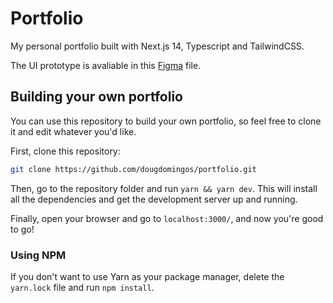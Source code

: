 # Portfolio

My personal portfolio built with Next.js 14, Typescript and TailwindCSS.

The UI prototype is avaliable in this [Figma](https://www.figma.com/file/9L3aWzeqchYkQYRFBCARHm/Portfolio-%5Bv3.0%5D?type=design&node-id=0%3A1&mode=design&t=UIt6YhZoRBQiLa5A-1) file.

## Building your own portfolio
You can use this repository to build your own portfolio, so feel free to clone it and edit whatever you'd like.

First, clone this repository:
```bash
git clone https://github.com/dougdomingos/portfolio.git
```

Then, go to the repository folder and run `yarn && yarn dev`. This will install all the dependencies and get the development server up and running.

Finally, open your browser and go to `localhost:3000/`, and now you're good to go!

### Using NPM
If you don't want to use Yarn as your package manager, delete the `yarn.lock` file and run `npm install`.